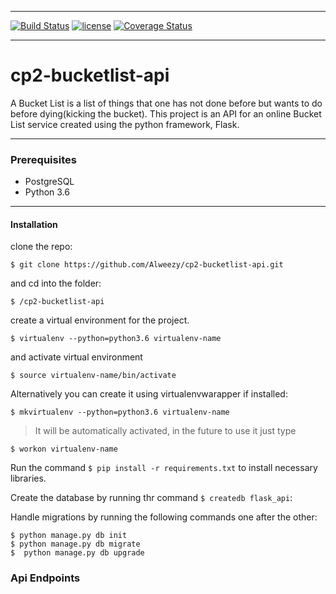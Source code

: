 ___
[![Build Status](https://travis-ci.org/Alweezy/cp2-bucketlist-api.svg?branch=develop)](https://travis-ci.org/Alweezy/cp2-bucketlist-api)
[![license](https://img.shields.io/github/license/mashape/apistatus.svg)](https://opensource.org/licenses/MIT)
[![Coverage Status](https://coveralls.io/repos/github/Alweezy/cp2-bucketlist-api/badge.svg?branch=develop)](https://coveralls.io/github/Alweezy/cp2-bucketlist-api?branch=develop)
___
# cp2-bucketlist-api

A Bucket List is a list of things that one has not done
before but wants to do before dying(kicking the bucket)​.
This project is an API for an online Bucket List service created using the python framework, Flask.

___
### Prerequisites
* PostgreSQL
* Python 3.6

____
#### Installation
clone the repo:
```
$ git clone https://github.com/Alweezy/cp2-bucketlist-api.git
```
and cd into the folder:
```
$ /cp2-bucketlist-api
```
create a virtual environment for the project.
```
$ virtualenv --python=python3.6 virtualenv-name
```
and activate virtual environment
```
$ source virtualenv-name/bin/activate
```
Alternatively you can create it using virtualenvwarapper if installed:
```
$ mkvirtualenv --python=python3.6 virtualenv-name
```
> It will be automatically activated, in the future to use it just type
```
$ workon virtualenv-name
```
Run the command `$ pip install -r requirements.txt` to install necessary libraries.

Create the database by running thr command `$ createdb flask_api`:

Handle migrations by running the following commands one after the other:

```
$ python manage.py db init
$ python manage.py db migrate
$  python manage.py db upgrade

```

### Api Endpoints
